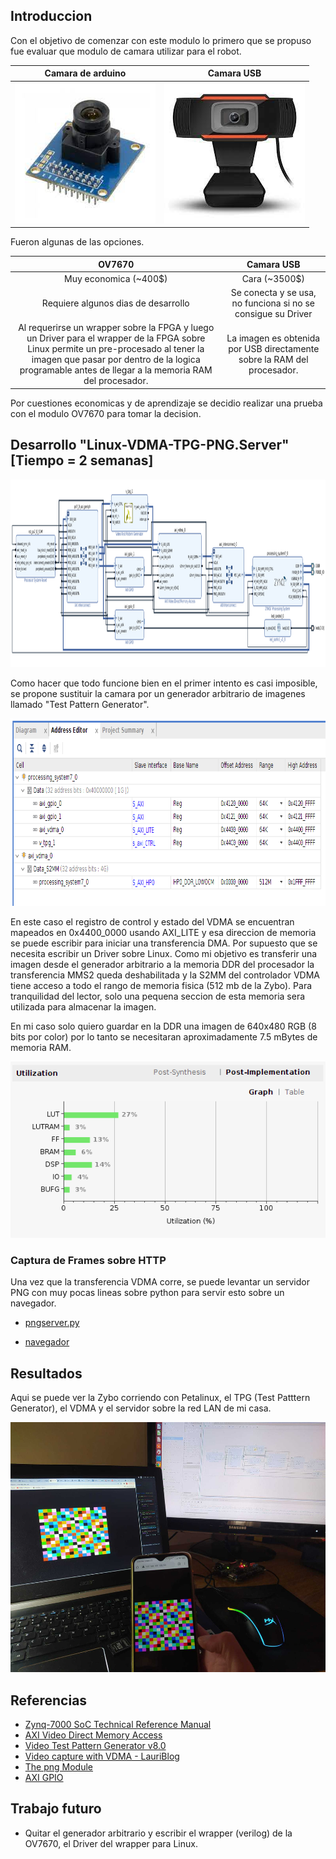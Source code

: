## Introduccion

Con el objetivo de comenzar con este modulo lo primero que se propuso fue evaluar que modulo de camara utilizar para el robot. 

Camara de arduino          |  Camara USB
:-------------------------:|:-------------------------:
![](./imagenes/arduinocam.png)  |  ![](./imagenes/usbcamara.png)

Fueron algunas de las opciones. 

OV7670         				|  Camara USB
:--------------------------------------:|:----------------------------------------:
Muy economica (~400$)		        |  Cara (~3500$)
Requiere algunos dias de desarrollo 	|  Se conecta y se usa,  no funciona si no se consigue su Driver
Al requerirse un wrapper sobre la FPGA y luego un Driver para el wrapper de la FPGA sobre Linux permite un pre-procesado al tener la imagen que pasar por dentro de la logica programable antes de llegar a la memoria RAM del procesador.   |  La imagen es obtenida por USB directamente sobre la RAM del procesador. 

Por cuestiones economicas y de aprendizaje se decidio realizar una prueba con el modulo OV7670 para tomar la decision. 

## Desarrollo "Linux-VDMA-TPG-PNG.Server" [Tiempo = 2 semanas]

<img src=./imagenes/tpg.png alt="Hardware" width="1000" height="300"/>

Como hacer que todo funcione bien en el primer intento es casi imposible, se propone sustituir la camara por un generador arbitrario de imagenes llamado "Test Pattern Generator". 

<img src=./imagenes/mapaDirecciones.png alt="Hardware" width="1000" height="300"/>

En este caso el registro de control y estado del VDMA se encuentran mapeados en 0x4400_0000 usando AXI_LITE y esa direccion de memoria se puede escribir para iniciar una transferencia DMA. Por supuesto que se necesita escribir un Driver sobre Linux. 
Como mi objetivo es transferir una imagen desde el generador arbitrario a la memoria DDR del procesador la transferencia MMS2 queda deshabilitada y la S2MM del controlador VDMA tiene acceso a todo el rango de memoria fisica (512 mb de la Zybo). Para tranquilidad del lector, solo una pequena seccion de esta memoria sera utilizada para almacenar la imagen. 

En mi caso solo quiero guardar en la DDR una imagen de 640x480 RGB (8 bits por color) por lo tanto se necesitaran aproximadamente 7.5 mBytes de memoria RAM.

<img src=./imagenes/res1-2.png alt="Hardware" />

### Captura de Frames sobre HTTP

Una vez que la transferencia VDMA corre, se puede levantar un servidor PNG con muy pocas lineas sobre python para servir esto sobre un navegador.  

* [pngserver.py](./Drivers/pngserver.py) 


* [navegador](http://192.168.100.130/80)

## Resultados 

Aqui se puede ver la Zybo corriendo con Petalinux, el TPG (Test Patttern Generator), el VDMA y el servidor sobre la red LAN de mi casa. 

<img src=./imagenes/res1-1.png alt="Hardware" width="700" height="400"/>
    
## Referencias

* [Zynq-7000 SoC Technical Reference Manual](https://www.xilinx.com/support/documentation/user_guides/ug585-Zynq-7000-TRM.pdf) 
* [AXI Video Direct Memory Access](https://www.xilinx.com/support/documentation/ip_documentation/axi_vdma/v6_2/pg020_axi_vdma.pdf) 
* [Video Test Pattern Generator v8.0](https://www.xilinx.com/support/documentation/ip_documentation/v_tpg/v8_0/pg103-v-tpg.pdf) 
* [Video capture with VDMA - LauriBlog](https://lauri.xn--vsandi-pxa.com/hdl/zynq/xilinx-video-capture.html) 
* [The png Module](https://pypng.readthedocs.io/en/latest/png.html) 
* [AXI GPIO](https://www.xilinx.com/support/documentation/ip_documentation/axi_gpio/v2_0/pg144-axi-gpio.pdf) 

## Trabajo futuro 

* Quitar el generador arbitrario y escribir el wrapper (verilog) de la OV7670, el Driver del wrapper para Linux.


